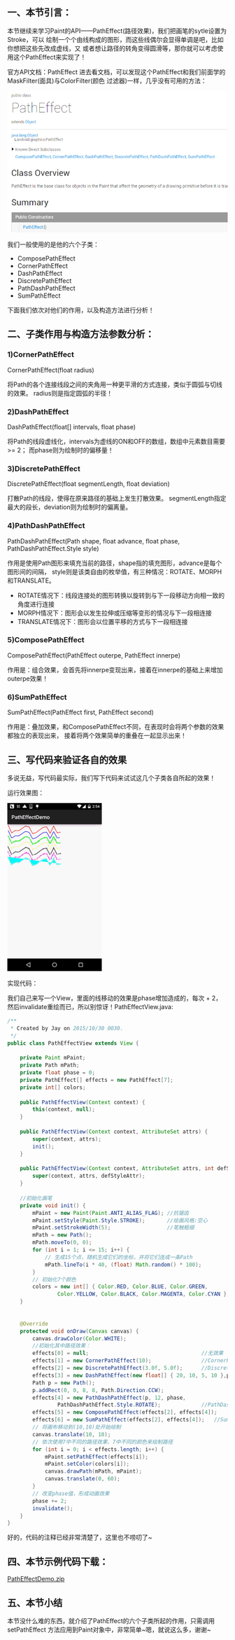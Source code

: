 ## 一、本节引言：
本节继续来学习Paint的API——PathEffect(路径效果)，我们把画笔的sytle设置为Stroke，可以 绘制一个个由线构成的图形，而这些线偶尔会显得单调是吧，比如你想把这些先改成虚线，又 或者想让路径的转角变得圆滑等，那你就可以考虑使用这个PathEffect来实现了！

官方API文档：PathEffect 进去看文档，可以发现这个PathEffect和我们前面学的MaskFilter(面具)与ColorFilter(颜色 过滤器)一样，几乎没有可用的方法：

![](../img/custom-104.jpg)

我们一般使用的是他的六个子类：

- ComposePathEffect
- CornerPathEffect
- DashPathEffect
- DiscretePathEffect
- PathDashPathEffect
- SumPathEffect

下面我们依次对他们的作用，以及构造方法进行分析！


## 二、子类作用与构造方法参数分析：
### 1)CornerPathEffect
CornerPathEffect(float radius)

将Path的各个连接线段之间的夹角用一种更平滑的方式连接，类似于圆弧与切线的效果。 radius则是指定圆弧的半径！


### 2)DashPathEffect
DashPathEffect(float[] intervals, float phase)

将Path的线段虚线化，intervals为虚线的ON和OFF的数组，数组中元素数目需要 >= 2； 而phase则为绘制时的偏移量！


### 3)DiscretePathEffect
DiscretePathEffect(float segmentLength, float deviation)

打散Path的线段，使得在原来路径的基础上发生打散效果。 segmentLength指定最大的段长，deviation则为绘制时的偏离量。


### 4)PathDashPathEffect
PathDashPathEffect(Path shape, float advance, float phase, PathDashPathEffect.Style style)

作用是使用Path图形来填充当前的路径，shape指的填充图形，advance是每个图形间的间隔， style则是该类自由的枚举值，有三种情况：ROTATE、MORPH和TRANSLATE。

- ROTATE情况下：线段连接处的图形转换以旋转到与下一段移动方向相一致的角度进行连接
- MORPH情况下：图形会以发生拉伸或压缩等变形的情况与下一段相连接
- TRANSLATE情况下：图形会以位置平移的方式与下一段相连接


### 5)ComposePathEffect
ComposePathEffect(PathEffect outerpe, PathEffect innerpe)

作用是：组合效果，会首先将innerpe变现出来，接着在innerpe的基础上来增加outerpe效果！


### 6)SumPathEffect
SumPathEffect(PathEffect first, PathEffect second)

作用是：叠加效果，和ComposePathEffect不同，在表现时会将两个参数的效果都独立的表现出来， 接着将两个效果简单的重叠在一起显示出来！


## 三、写代码来验证各自的效果
多说无益，写代码最实际，我们写下代码来试试这几个子类各自所起的效果！

运行效果图：

![](../img/custom-105.jpg)

实现代码：

我们自己来写一个View，里面的线移动的效果是phase增加造成的，每次 + 2， 然后invalidate重绘而已，所以别惊讶！PathEffectView.java:
```java
/**
 * Created by Jay on 2015/10/30 0030.
 */
public class PathEffectView extends View {

    private Paint mPaint;
    private Path mPath;
    private float phase = 0;
    private PathEffect[] effects = new PathEffect[7];
    private int[] colors;

    public PathEffectView(Context context) {
        this(context, null);
    }

    public PathEffectView(Context context, AttributeSet attrs) {
        super(context, attrs);
        init();
    }

    public PathEffectView(Context context, AttributeSet attrs, int defStyleAttr) {
        super(context, attrs, defStyleAttr);
    }

    //初始化画笔
    private void init() {
        mPaint = new Paint(Paint.ANTI_ALIAS_FLAG); //抗锯齿
        mPaint.setStyle(Paint.Style.STROKE);       //绘画风格:空心
        mPaint.setStrokeWidth(5);                  //笔触粗细
        mPath = new Path();
        mPath.moveTo(0, 0);
        for (int i = 1; i <= 15; i++) {
            // 生成15个点，随机生成它们的坐标，并将它们连成一条Path
            mPath.lineTo(i * 40, (float) Math.random() * 100);
        }
        // 初始化7个颜色
        colors = new int[] { Color.RED, Color.BLUE, Color.GREEN,
                Color.YELLOW, Color.BLACK, Color.MAGENTA, Color.CYAN };
    }


    @Override
    protected void onDraw(Canvas canvas) {
        canvas.drawColor(Color.WHITE);
        //初始化其中路径效果：
        effects[0] = null;                                    //无效果
        effects[1] = new CornerPathEffect(10);                //CornerPathEffect
        effects[2] = new DiscretePathEffect(3.0f, 5.0f);      //DiscretePathEffect
        effects[3] = new DashPathEffect(new float[] { 20, 10, 5, 10 },phase);   //DashPathEffect
        Path p = new Path();
        p.addRect(0, 0, 8, 8, Path.Direction.CCW);
        effects[4] = new PathDashPathEffect(p, 12, phase,
                PathDashPathEffect.Style.ROTATE);             //PathDashPathEffect
        effects[5] = new ComposePathEffect(effects[2], effects[4]);    //ComposePathEffect
        effects[6] = new SumPathEffect(effects[2], effects[4]);   //SumPathEffect
        // 将画布移动到(10,10)处开始绘制
        canvas.translate(10, 10);
        // 依次使用7中不同的路径效果、7中不同的颜色来绘制路径
        for (int i = 0; i < effects.length; i++) {
            mPaint.setPathEffect(effects[i]);
            mPaint.setColor(colors[i]);
            canvas.drawPath(mPath, mPaint);
            canvas.translate(0, 60);
        }
        // 改变phase值，形成动画效果
        phase += 2;
        invalidate();
    }
}
```

好的，代码的注释已经非常清楚了，这里也不唠叨了~


## 四、本节示例代码下载：
[PathEffectDemo.zip](../img/PathEffectDemo.zip)


## 五、本节小结
本节没什么难的东西，就介绍了PathEffect的六个子类所起的作用，只需调用setPathEffect 方法应用到Paint对象中，非常简单~嗯，就说这么多，谢谢~
